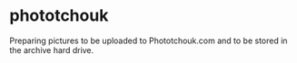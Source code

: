 phototchouk
===========

Preparing pictures to be uploaded to Phototchouk.com and to be stored in the archive hard drive.
